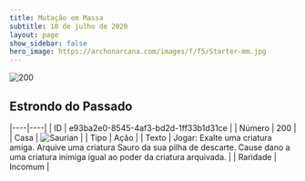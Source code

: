 ```yaml
---
title: Mutação em Massa
subtitle: 10 de julho de 2020
layout: page
show_sidebar: false
hero_image: https://archonarcana.com/images/f/f5/Starter-mm.jpg
---
```


![200](https://cdn.keyforgegame.com/media/card_front/pt/479_200_7PW589CCHXV3_pt.png)

## Estrondo do Passado

|----|----|
| ID | e93ba2e0-8545-4af3-bd2d-1ff33b1d31ce |
| Número | 200 |
| Casa | ![Saurian](https://archonarcana.com/images/thumb/9/9e/Saurian_P.png/22px-Saurian_P.png "Sauro") |
| Tipo | Ação |
| Texto | Jogar: Exalte uma criatura amiga. Arquive uma criatura Sauro da sua pilha de descarte. Cause dano a uma criatura inimiga igual ao poder da criatura arquivada. |
| Raridade | Incomum |
